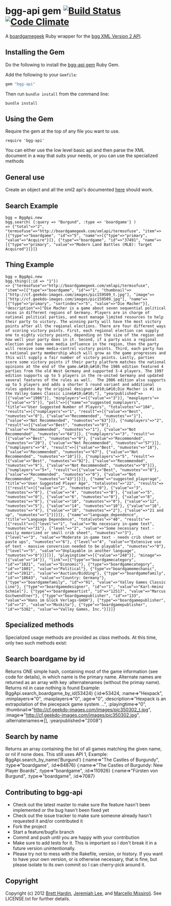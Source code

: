 bgg-api gem [![Build Status](https://travis-ci.org/bhardin/bgg-api.png?branch=master)](https://travis-ci.org/bhardin/bgg-api) [![Code Climate](https://codeclimate.com/github/bhardin/bgg-api.png)](https://codeclimate.com/github/bhardin/bgg-api)
===========


A [boardgamegeek](http://boardgamegeek.com) Ruby wrapper for the [bgg XML Version 2 API](http://boardgamegeek.com/wiki/page/BGG_XML_API2).

## Installing the Gem
Do the following to install the  [bgg-api gem](http://rubygems.org/gems/bgg-api) Ruby Gem. 

Add the following to your `Gemfile`:

```ruby
gem "bgg-api"
```

Then run `bundle install` from the command line:

    bundle install
    
## Using the Gem

Require the gem at the top of any file you want to use.

    require 'bgg-api'

You can either use the low level basic api and then parse the XML document in a way that suits your needs,
or you can use the specialized methods

## General use

Create an object and all the xml2 api's documented [here](http://boardgamegeek.com/wiki/page/BGG_XML_API2) should work.

## Search Example

    bgg = BggApi.new
    bgg.search( {:query => "Burgund", :type => 'boardgame'} )
    => {"total"=>"2", "termsofuse"=>"http://boardgamegeek.com/xmlapi/termsofuse", "item"=>[{"type"=>"boardgame", "id"=>"5", "name"=>[{"type"=>"primary", "value"=>"Acquire"}]}, {"type"=>"boardgame", "id"=>"37491", "name"=>[{"type"=>"primary", "value"=>"Modern Land Battles (MLB): Target Acquired"}]}]} 

## Thing Example

    bgg = BggApi.new
    bgg.thing({:id => "1"})
    => {"termsofuse"=>"http://boardgamegeek.com/xmlapi/termsofuse", "item"=>[{"type"=>"boardgame", "id"=>"1", "thumbnail"=>["http://cf.geekdo-images.com/images/pic159509_t.jpg"], "image"=>["http://cf.geekdo-images.com/images/pic159509.jpg"], "name"=>[{"type"=>"primary", "sortindex"=>"5", "value"=>"Die Macher"}], "description"=>["Die Macher is a game about seven sequential political races in different regions of Germany. Players are in charge of national political parties, and must manage limited resources to help their party to victory. The winning party will have the most victory points after all the regional elections. There are four different ways of scoring victory points. First, each regional election can supply one to eighty victory points, depending on the size of the region and how well your party does in it. Second, if a party wins a regional election and has some media influence in the region, then the party will receive some media-control victory points. Third, each party has a national party membership which will grow as the game progresses and this will supply a fair number of victory points. Lastly, parties score some victory points if their party platform matches the national opinions at the end of the game.&#10;&#10;The 1986 edition featured 4 parties from the old West Germany and supported 3-4 players. The 1997 edition supports up to 5 players in the re-united Germany and updated several features of the rules as well.  The 2006 edition also supports up to 5 players and adds a shorter 5 round variant and additional rules updates by the original designer.&#10;&#10;Die Macher is #1 in the Valley Games Classic Line&#10;&#10;"], "yearpublished"=>[{"value"=>"1986"}], "minplayers"=>[{"value"=>"3"}], "maxplayers"=>[{"value"=>"5"}], "poll"=>[{"name"=>"suggested_numplayers", "title"=>"User Suggested Number of Players", "totalvotes"=>"104", "results"=>[{"numplayers"=>"1", "result"=>[{"value"=>"Best", "numvotes"=>"0"}, {"value"=>"Recommended", "numvotes"=>"1"}, {"value"=>"Not Recommended", "numvotes"=>"63"}]}, {"numplayers"=>"2", "result"=>[{"value"=>"Best", "numvotes"=>"0"}, {"value"=>"Recommended", "numvotes"=>"1"}, {"value"=>"Not Recommended", "numvotes"=>"64"}]}, {"numplayers"=>"3", "result"=>[{"value"=>"Best", "numvotes"=>"0"}, {"value"=>"Recommended", "numvotes"=>"20"}, {"value"=>"Not Recommended", "numvotes"=>"57"}]}, {"numplayers"=>"4", "result"=>[{"value"=>"Best", "numvotes"=>"18"}, {"value"=>"Recommended", "numvotes"=>"67"}, {"value"=>"Not Recommended", "numvotes"=>"10"}]}, {"numplayers"=>"5", "result"=>[{"value"=>"Best", "numvotes"=>"92"}, {"value"=>"Recommended", "numvotes"=>"9"}, {"value"=>"Not Recommended", "numvotes"=>"0"}]}, {"numplayers"=>"5+", "result"=>[{"value"=>"Best", "numvotes"=>"0"}, {"value"=>"Recommended", "numvotes"=>"0"}, {"value"=>"Not Recommended", "numvotes"=>"43"}]}]}, {"name"=>"suggested_playerage", "title"=>"User Suggested Player Age", "totalvotes"=>"22", "results"=>[{"result"=>[{"value"=>"2", "numvotes"=>"0"}, {"value"=>"3", "numvotes"=>"0"}, {"value"=>"4", "numvotes"=>"0"}, {"value"=>"5", "numvotes"=>"0"}, {"value"=>"6", "numvotes"=>"0"}, {"value"=>"8", "numvotes"=>"0"}, {"value"=>"10", "numvotes"=>"0"}, {"value"=>"12", "numvotes"=>"5"}, {"value"=>"14", "numvotes"=>"10"}, {"value"=>"16", "numvotes"=>"4"}, {"value"=>"18", "numvotes"=>"2"}, {"value"=>"21 and up", "numvotes"=>"1"}]}]}, {"name"=>"language_dependence", "title"=>"Language Dependence", "totalvotes"=>"40", "results"=>[{"result"=>[{"level"=>"1", "value"=>"No necessary in-game text", "numvotes"=>"31"}, {"level"=>"2", "value"=>"Some necessary text - easily memorized or small crib sheet", "numvotes"=>"3"}, {"level"=>"3", "value"=>"Moderate in-game text - needs crib sheet or paste ups", "numvotes"=>"6"}, {"level"=>"4", "value"=>"Extensive use of text - massive conversion needed to be playable", "numvotes"=>"0"}, {"level"=>"5", "value"=>"Unplayable in another language", "numvotes"=>"0"}]}]}], "playingtime"=>[{"value"=>"240"}], "minage"=>[{"value"=>"14"}], "link"=>[{"type"=>"boardgamecategory", "id"=>"1021", "value"=>"Economic"}, {"type"=>"boardgamecategory", "id"=>"1001", "value"=>"Political"}, {"type"=>"boardgamemechanic", "id"=>"2012", "value"=>"Auction/Bidding"}, {"type"=>"boardgamefamily", "id"=>"10643", "value"=>"Country: Germany"}, {"type"=>"boardgamefamily", "id"=>"91", "value"=>"Valley Games Classic Line"}, {"type"=>"boardgamedesigner", "id"=>"1", "value"=>"Karl-Heinz Schmiel"}, {"type"=>"boardgameartist", "id"=>"12517", "value"=>"Marcus Gschwendtner"}, {"type"=>"boardgamepublisher", "id"=>"133", "value"=>"Hans im Glück Verlags-GmbH"}, {"type"=>"boardgamepublisher", "id"=>"2", "value"=>"Moskito"}, {"type"=>"boardgamepublisher", "id"=>"5382", "value"=>"Valley Games, Inc."}]}]}

## Specialized methods

Specialized usage methods are provided as class methods. At this time, only two such methods exist:

## Search boardgame by id
Returns ONE simple hash, containing most of the game information (see code for details), in which name is the primary name.
Alternate names are returned as an array with key :alternatenames (without the primay name). Returns nil in case nothing is found
Example:
  BggApi.search_boardgame_by_id(53424)
  {:id=>53424, :name=>"Hexpack", :minplayers=>"0", :maxplayers=>"0", :age=>"0",
  :description=>"Hexpack is an extrapolation of the piecepack game system ...", :playingtime=>"0",
  :thumbnail=>"http://cf.geekdo-images.com/images/pic350302_t.jpg", :image=>"http://cf.geekdo-images.com/images/pic350302.jpg",
  :alternatenames=>[], :yearpublished=>"2008"}


##  Search by name
Returns an array containing the list of all games matching the given name, or nil if none does. This still uses API 1,
   Example:
   BggApi.search_by_name('Burgund')
   {:name=>"The Castles of Burgundy", :type=>"boardgame", :id=>84876}
   {:name=>"The Castles of Burgundy: New Player Boards", :type=>"boardgame", :id=>110926}
   {:name=>"Fürsten von Burgund", :type=>"boardgame", :id=>7087}

Contributing to bgg-api
----------------------- 

* Check out the latest master to make sure the feature hasn't been implemented or the bug hasn't been fixed yet
* Check out the issue tracker to make sure someone already hasn't requested it and/or contributed it
* Fork the project
* Start a feature/bugfix branch
* Commit and push until you are happy with your contribution
* Make sure to add tests for it. This is important so I don't break it in a future version unintentionally.
* Please try not to mess with the Rakefile, version, or history. If you want to have your own version, or is otherwise necessary, that is fine, but please isolate to its own commit so I can cherry-pick around it.

Copyright
---------

Copyright (c) 2012 [Brett Hardin](http://bretthard.in), [Jeremiah Lee](https://github.com/jemiahlee), and [Marcello Missiroli](https://github.com/piffy). See LICENSE.txt for further details.

